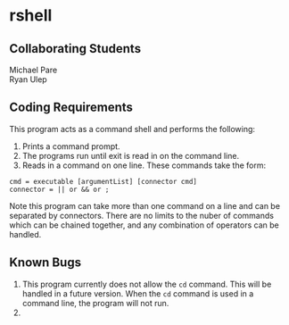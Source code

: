 # rshell

## Collaborating Students
Michael Pare  
Ryan Ulep

## Coding Requirements
This program acts as a command shell and performs the following:

1. Prints a command prompt.
2. The programs run until exit is read in on the command line.
3. Reads in a command on one line. These commands take the form:

```
cmd = executable [argumentList] [connector cmd]
connector = || or && or ;
```

Note this program can take more than one command on a line and can be separated by connectors. There are no limits to the nuber of commands which can be chained together, and any combination of operators can be handled. 

## Known Bugs
1. This program currently does not allow the `cd` command. This will be handled in a future version. When the `cd` command is used in a command line, the program will not run.
2. 